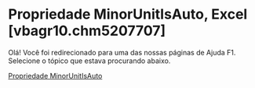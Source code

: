 
# Propriedade MinorUnitIsAuto, Excel [vbagr10.chm5207707]

Olá! Você foi redirecionado para uma das nossas páginas de Ajuda F1. Selecione o tópico que estava procurando abaixo.

[Propriedade MinorUnitIsAuto](http://msdn.microsoft.com/library/ca6a18d5-f93f-4801-7704-4d3a25b633cb%28Office.15%29.aspx)
